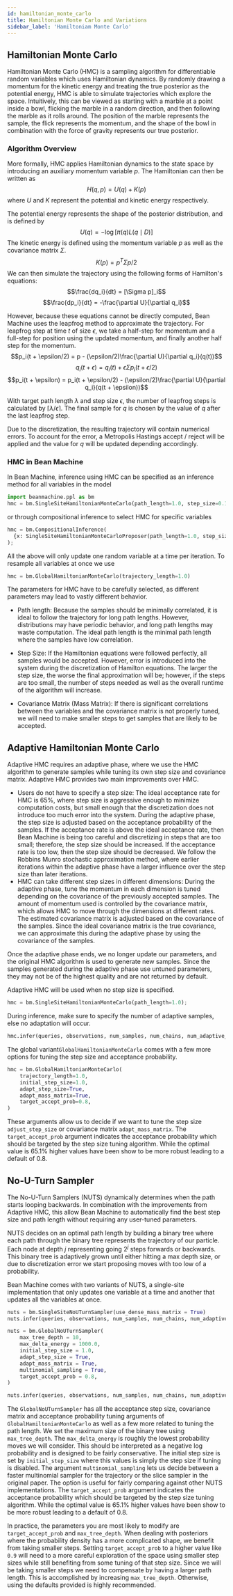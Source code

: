 ```yaml
---
id: hamiltonian_monte_carlo
title: Hamiltonian Monte Carlo and Variations
sidebar_label: 'Hamiltoniam Monte Carlo'
---
```


## Hamiltonian Monte Carlo

Hamiltonian Monte Carlo (HMC) is a sampling algorithm for differentiable random variables which uses Hamiltonian dynamics. By randomly drawing a momentum for the kinetic energy and treating the true posterior as the potential energy, HMC is able to simulate trajectories which explore the space. Intuitively, this can be viewed as starting with a marble at a point inside a bowl, flicking the marble in a random direction, and then following the marble as it rolls around. The position of the marble represents the sample, the flick represents the momentum, and the shape of the bowl in combination with the force of gravity represents our true posterior.

### Algorithm Overview
More formally, HMC applies Hamiltonian dynamics to the state space by introducing an auxiliary momentum variable $p$. The Hamiltonian can then be written as
$$H(q, p) = U(q) + K(p)$$
where $U$ and $K$ represent the potential and kinetic energy respectively.

The potential energy represents the shape of the posterior distribution, and is defined by
$$U(q) = -\log[\pi(q)L(q\mid D)]$$
The kinetic energy is defined using the momentum variable $p$ as well as the covariance matrix $\Sigma$.
$$K(p) = p^T\Sigma p/2$$
We can then simulate the trajectory using the following forms of Hamilton's equations:
$$\frac{dq_i}{dt} = [\Sigma p]_i$$
$$\frac{dp_i}{dt} = -\frac{\partial U}{\partial q_i}$$

However, because these equations cannot be directly computed, Bean Machine uses the leapfrog method to approximate the trajectory. For leapfrog step at time $t$ of size $\epsilon$, we take a half-step for momentum and a full-step for position using the updated momentum, and finally another half step for the momentum.
$$p_i(t + \epsilon/2) = p - (\epsilon/2)\frac{\partial U}{\partial q_i}(q(t))$$
$$q_i(t + \epsilon) = q_i(t) + \epsilon \Sigma p_i(t + \epsilon/2)$$
$$p_i(t + \epsilon) = p_i(t + \epsilon/2) - (\epsilon/2)\frac{\partial U}{\partial q_i}(q(t + \epsilon))$$

With target path length $\lambda$ and step size $\epsilon$, the number of leapfrog steps is calculated by $\lceil\lambda / \epsilon\rceil$. The final sample for $q$ is chosen by the value of $q$ after the last leapfrog step.

Due to the discretization, the resulting trajectory will contain numerical errors. To account for the error, a Metropolis Hastings accept / reject will be applied and the value for $q$ will be updated depending accordingly.

### HMC in Bean Machine

In Bean Machine, inference using HMC can be specified as an inference method for all variables in the model

```py
import beanmachine.ppl as bm
hmc = bm.SingleSiteHamiltonianMonteCarlo(path_length=1.0, step_size=0.1);
```
or through compositional inference to select HMC for specific variables

```py
hmc = bm.CompositionalInference(
  {x: SingleSiteHamiltonianMonteCarloProposer(path_length=1.0, step_size=0.1)}
);
```

All the above will only update one random variable at a time per iteration. To resample all variables at once
we use

```py
hmc = bm.GlobalHamiltonianMonteCarlo(trajectory_length=1.0)
```

The parameters for HMC have to be carefully selected, as different parameters may lead to vastly different behavior.
* Path length:
Because the samples should be minimally correlated, it is ideal to follow the trajectory for long path lengths. However, distributions may have periodic behavior, and long path lengths may waste computation. The ideal path length is the minimal path length where the samples have low correlation.
* Step Size:
If the Hamiltonian equations were followed perfectly, all samples would be accepted. However, error is introduced into the system during the discretization of Hamilton equations. The larger the step size, the worse the final approximation will be; however, if the steps are too small, the number of steps needed as well as the overall runtime of the algorithm will increase.

* Covariance Matrix (Mass Matrix):
If there is significant correlations between the variables and the covariance matrix is not properly tuned, we will need to make smaller steps to get samples that are likely to be accepted.

## Adaptive Hamiltonian Monte Carlo

Adaptive HMC requires an adaptive phase, where we use the HMC algorithm to generate samples while tuning its own step size and covariance matrix. Adaptive HMC provides two main improvements over HMC.

* Users do not have to specify a step size:
    The ideal acceptance rate for HMC is 65%, where step size is aggressive enough to minimize computation costs, but small enough that the discretization does not introduce too much error into the system.
    During the adaptive phase, the step size is adjusted based on the acceptance probability of the samples. If the acceptance rate is above the ideal acceptance rate, then Bean Machine is being too careful and discretizing in steps that are too small; therefore, the step size should be increased. If the acceptance rate is too low, then the step size should be decreased. We follow the Robbins Munro stochastic approximation method, where earlier iterations within the adaptive phase have a larger influence over the step size than later iterations.
* HMC can take different step sizes in different dimensions:
    During the adaptive phase, tune the momentum in each dimension is tuned depending on the covariance of the previously accepted samples. The amount of momentum used is controlled by the covariance matrix, which allows HMC to move through the dimensions at different rates.
    The estimated covariance matrix is adjusted based on the covariance of the samples. Since the ideal covariance matrix is the true covariance, we can approximate this during the adaptive phase by using the covariance of the samples.

Once the adaptive phase ends, we no longer update our parameters, and the original HMC algorithm is used to generate new samples. Since the samples generated during the adaptive phase use untuned parameters, they may not be of the highest quality and are not returned by default.

Adaptive HMC will be used when no step size is specified.
```py
hmc = bm.SingleSiteHamiltonianMonteCarlo(path_length=1.0);
```
During inference, make sure to specify the number of adaptive samples, else no adaptation will occur.
```py
hmc.infer(queries, observations, num_samples, num_chains, num_adaptive_samples=1000)
```

The global variant`GlobalHamiltonianMonteCarlo` comes with a few more options for tuning the step size and acceptance probability.

```py
hmc = bm.GlobalHamiltonianMonteCarlo(
    trajectory_length=1.0,
    initial_step_size=1.0,
    adapt_step_size=True,
    adapt_mass_matrix=True,
    target_accept_prob=0.8,
)
```


These arguments allow us to decide if we want to tune the step size `adjust_step_size` or covariance matrix `adapt_mass_matrix`.  The `target_accept_prob` argument indicates the acceptance probability which should be targeted by the step size tuning algorithm. While the optimal value is 65.1% higher values have been show to be more robust leading to a default of 0.8.


## No-U-Turn Sampler

The No-U-Turn Samplers (NUTS) dynamically determines when the path starts looping backwards. In combination with the improvements from Adaptive HMC, this allow Bean Machine to automatically find the best step size and path length without requiring any user-tuned parameters.

NUTS decides on an optimal path length by building a binary tree where each path through the binary tree represents the trajectory of our particle. Each node at depth $j$ representing going $2^j$ steps forwards or backwards. This binary tree is adaptively grown until either hitting a max depth size, or due to discretization error we start proposing moves with too low of a probability.

Bean Machine comes with two variants of NUTS, a single-site implementation that only updates one variable at a time and another that updates
all the variables at once.

```py
nuts = bm.SingleSiteNoUTurnSampler(use_dense_mass_matrix = True)
nuts.infer(queries, observations, num_samples, num_chains, num_adaptive_samples=1000)
```

```py
nuts = bm.GlobalNoUTurnSampler(
    max_tree_depth = 10,
    max_delta_energy = 1000.0,
    initial_step_size = 1.0,
    adapt_step_size = True,
    adapt_mass_matrix = True,
    multinomial_sampling = True,
    target_accept_prob = 0.8,
)

nuts.infer(queries, observations, num_samples, num_chains, num_adaptive_samples=1000);
```

The `GlobalNoUTurnSampler` has all the acceptance step size, covariance matrix and acceptance probability tuning arguments of `GlobalHamiltonianMonteCarlo` as well as a few more related to tuning the path length. We set the maximum size of the binary tree using `max_tree_depth`. The `max_delta_energy` is roughly the lowest probability moves we will consider. This should be interpreted as a negative log probability and is designed to be fairly conservative. The initial step size is set by `initial_step_size` where this values is simply the step size if tuning is disabled. The argument `multinomial_sampling` lets us decide between a faster multinomial sampler for the trajectory or the slice sampler in the original paper. The option is useful for fairly comparing against other NUTS implementations. The `target_accept_prob` argument indicates the acceptance probability which should be targeted by the step size tuning algorithm. While the optimal value is 65.1% higher values have been show to be more robust leading to a default of 0.8.

In practice, the parameters you are most likely to modify are `target_accept_prob` and `max_tree_depth`. When dealing with posteriors where the probability density has a more complicated shape, we benefit from taking smaller steps. Setting `target_accept_prob` to a higher value like `0.9` will need to a more careful exploration of the space using smaller step sizes while still benefiting from some tuning of that step size. Since we will be taking smaller steps we need to compensate by having a larger path length. This is accomplished by increasing `max_tree_depth`. Otherwise, using the defaults provided is highly recommended.
